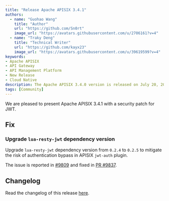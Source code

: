 ```yaml
---
title: "Release Apache APISIX 3.4.1"
authors:
  - name: "Guohao Wang"
    title: "Author"
    url: "https://github.com/Sn0rt"
    image_url: "https://avatars.githubusercontent.com/u/2706161?v=4"
  - name: "Traky Deng"
    title: "Technical Writer"
    url: "https://github.com/kayx23"
    image_url: "https://avatars.githubusercontent.com/u/39619599?v=4"
keywords:
- Apache APISIX
- API Gateway
- API Management Platform
- New Release
- Cloud Native
description: The Apache APISIX 3.4.0 version is released on July 20, 2023. This version fixes a security vulnerability in JWT.
tags: [Community]
---
```


We are pleased to present Apache APISIX 3.4.1 with a security patch for JWT.

<!--truncate-->

## Fix

### Upgrade `lua-resty-jwt` dependency version

Upgrade `lua-resty-jwt` dependency version from `0.2.4` to `0.2.5` to mitigate the risk of authentication bypass in APISIX `jwt-auth` plugin.

The issue is reported in [#9809](https://github.com/apache/apisix/issues/9809) and fixed in [PR #9837](https://github.com/apache/apisix/pull/9837).

## Changelog

Read the changelog of this release [here](https://github.com/apache/apisix/blob/release/3.4/CHANGELOG.md#341).
